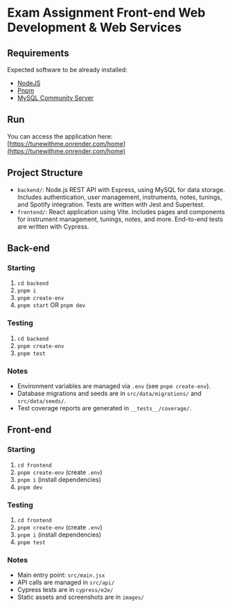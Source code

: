# Exam Assignment Front-end Web Development & Web Services

## Requirements

Expected software to be already installed:

- [NodeJS](https://nodejs.org)
- [Pnpm](https://pnpm.io)
- [MySQL Community Server](https://dev.mysql.com/downloads/mysql/)

## Run

You can access the application here: [https://tunewithme.onrender.com/home](https://tunewithme.onrender.com/home)

## Project Structure

- `backend/`: Node.js REST API with Express, using MySQL for data storage. Includes authentication, user management, instruments, notes, tunings, and Spotify integration. Tests are written with Jest and Supertest.
- `frontend/`: React application using Vite. Includes pages and components for instrument management, tunings, notes, and more. End-to-end tests are written with Cypress.

## Back-end

### Starting

1. `cd backend`
2. `pnpm i`
3. `pnpm create-env`
4. `pnpm start` OR `pnpm dev`

### Testing

1. `cd backend`
2. `pnpm create-env`
3. `pnpm test`

### Notes

- Environment variables are managed via `.env` (see `pnpm create-env`).
- Database migrations and seeds are in `src/data/migrations/` and `src/data/seeds/`.
- Test coverage reports are generated in `__tests__/coverage/`.

## Front-end

### Starting

1. `cd frontend`
2. `pnpm create-env` (create `.env`)
3. `pnpm i` (install dependencies)
4. `pnpm dev`

### Testing

1. `cd frontend`
2. `pnpm create-env` (create `.env`)
3. `pnpm i` (install dependencies)
4. `pnpm test`

### Notes

- Main entry point: `src/main.jsx`
- API calls are managed in `src/api/`
- Cypress tests are in `cypress/e2e/`
- Static assets and screenshots are in `images/`